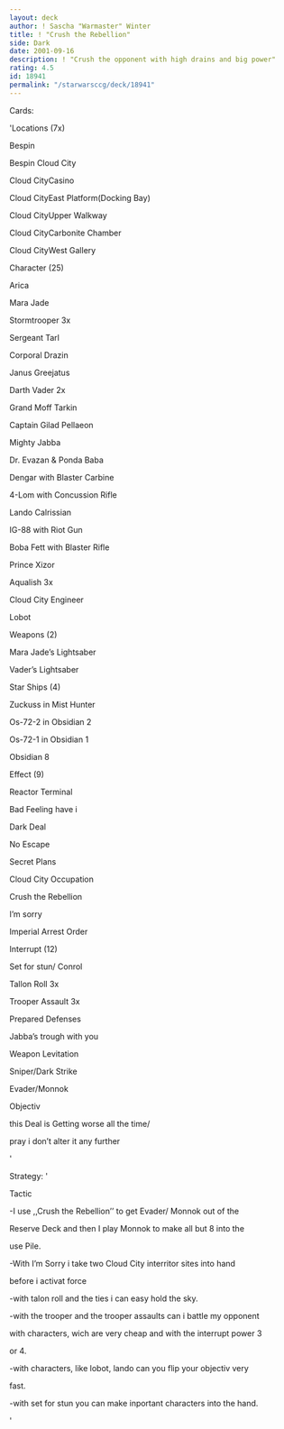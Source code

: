 ```yaml
---
layout: deck
author: ! Sascha "Warmaster" Winter
title: ! "Crush the Rebellion"
side: Dark
date: 2001-09-16
description: ! "Crush the opponent with high drains and big power"
rating: 4.5
id: 18941
permalink: "/starwarsccg/deck/18941"
---
```

Cards: 

'Locations (7x)


Bespin

Bespin Cloud City

Cloud CityCasino

Cloud CityEast Platform(Docking Bay)

Cloud CityUpper Walkway

Cloud CityCarbonite Chamber

Cloud CityWest Gallery


Character (25)


Arica

Mara Jade

Stormtrooper 3x

Sergeant Tarl

Corporal Drazin

Janus Greejatus

Darth Vader 2x

Grand Moff Tarkin

Captain Gilad Pellaeon

Mighty Jabba

Dr. Evazan & Ponda Baba

Dengar with Blaster Carbine

4-Lom with Concussion Rifle

Lando Calrissian

IG-88 with Riot Gun

Boba Fett with Blaster Rifle

Prince Xizor

Aqualish 3x

Cloud City Engineer

Lobot


Weapons (2)


Mara Jade’s Lightsaber 

Vader’s Lightsaber


Star Ships (4)


Zuckuss in Mist Hunter

Os-72-2 in Obsidian 2

Os-72-1 in Obsidian 1

Obsidian 8


Effect (9)


Reactor Terminal

Bad Feeling have i

Dark Deal

No Escape

Secret Plans

Cloud City Occupation

Crush the Rebellion

I’m sorry

Imperial Arrest Order


Interrupt (12)


Set for stun/ Conrol

Tallon Roll 3x

Trooper Assault 3x

Prepared Defenses

Jabba’s trough with you

Weapon Levitation

Sniper/Dark Strike

Evader/Monnok


Objectiv


this Deal is Getting worse all the time/

pray i don’t alter it any further

'

Strategy: '

Tactic

-I use ,,Crush the Rebellion’’ to get Evader/ Monnok out of the 

 Reserve Deck and then I play Monnok to make all but 8 into the 

 use Pile.

-With I’m Sorry i take two Cloud City interritor sites into hand 

 before i activat force

-with talon roll and the ties i can easy hold the sky.

-with the trooper and the trooper assaults can i battle my opponent 

 with characters, wich are very cheap and with the interrupt power 3

 or 4. 

-with characters, like lobot, lando can you flip your objectiv very

 fast.

-with set for stun you can make inportant characters into the hand.

'
